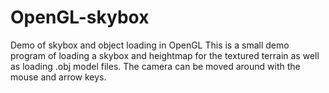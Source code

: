 # OpenGL-skybox
Demo of skybox and object loading in OpenGL
This is a small demo program of loading a skybox and heightmap for the textured terrain as well as loading .obj model files. 
The camera can be moved around with the mouse and arrow keys.
